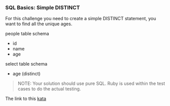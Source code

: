 ### SQL Basics: Simple DISTINCT

For this challenge you need to create a simple DISTINCT statement, you want to find all the unique ages.

people table schema
* id
* name
* age  

select table schema
* age (distinct)

>NOTE: Your solution should use pure SQL. Ruby is used within the test cases to do the actual testing.  

The link to this [kata](https://www.codewars.com/kata/sql-basics-simple-distinct/train/sql)
